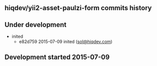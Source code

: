 hiqdev/yii2-asset-paulzi-form commits history
---------------------------------------------

## Under development

- inited
    - e82d759 2015-07-09 inited (sol@hiqdev.com)

## Development started 2015-07-09

